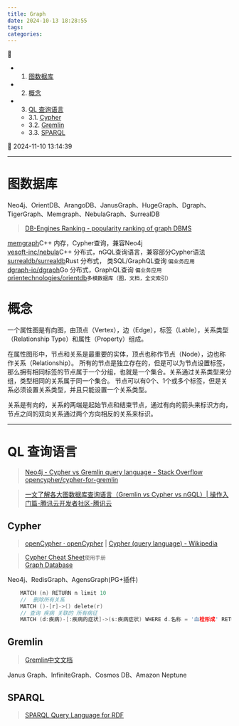 ```yaml
---
title: Graph
date: 2024-10-13 18:28:55
tags: 
categories: 
---
```


💠

- 1. [图数据库](#图数据库)
- 2. [概念](#概念)
- 3. [QL 查询语言](#ql-查询语言)
    - 3.1. [Cypher](#cypher)
    - 3.2. [Gremlin](#gremlin)
    - 3.3. [SPARQL](#sparql)

💠 2024-11-10 13:14:39
****************************************
# 图数据库

Neo4j、OrientDB、ArangoDB、JanusGraph、HugeGraph、Dgraph、TigerGraph、Memgraph、NebulaGraph、SurrealDB

> [DB-Engines Ranking - popularity ranking of graph DBMS](https://db-engines.com/en/ranking/graph+dbms)  

[memgraph](https://github.com/memgraph/memgraph)C++ 内存，Cypher查询，兼容Neo4j  
[vesoft-inc/nebula](https://github.com/vesoft-inc/nebula)C++ 分布式，nGQL查询语言，兼容部分Cypher语法  
[surrealdb/surrealdb](https://github.com/surrealdb/surrealdb)Rust 分布式， 类SQL/GraphQL查询 `偏业务应用`  
[dgraph-io/dgraph](https://github.com/dgraph-io/dgraph)Go 分布式，GraphQL查询 `偏业务应用`  
[orientechnologies/orientdb](https://github.com/orientechnologies/orientdb)`多模数据库（图，文档，全文索引）`  


# 概念

一个属性图是有向图，由顶点（Vertex），边（Edge），标签（Lable），关系类型（Relationship Type）和属性（Property）组成。

在属性图形中，节点和关系是最重要的实体，顶点也称作节点（Node），边也称作关系（Relationship）。
所有的节点是独立存在的，但是可以为节点设置标签，那么拥有相同标签的节点属于一个分组，也就是一个集合。关系通过关系类型来分组，类型相同的关系属于同一个集合。
节点可以有0个、1个或多个标签，但是关系必须设置关系类型，并且只能设置一个关系类型。

关系是有向的，关系的两端是起始节点和结束节点，通过有向的箭头来标识方向，节点之间的双向关系通过两个方向相反的关系来标识。

************************

# QL 查询语言
> [Neo4j - Cypher vs Gremlin query language - Stack Overflow](https://stackoverflow.com/questions/13824962/neo4j-cypher-vs-gremlin-query-language)  
> [opencypher/cypher-for-gremlin](https://github.com/opencypher/cypher-for-gremlin)  

> [一文了解各大图数据库查询语言（Gremlin vs Cypher vs nGQL）| 操作入门篇-腾讯云开发者社区-腾讯云](https://cloud.tencent.com/developer/article/1594313)  

## Cypher
> [openCypher · openCypher](http://opencypher.org/) | [Cypher (query language) - Wikipedia](https://en.wikipedia.org/wiki/Cypher_(query_language))  

> [Cypher Cheat Sheet](https://neo4j.com/docs/cypher-cheat-sheet/5/aura-dbe/)`使用手册`  
> [Graph Database](https://github.com/albertoventurini/graphdb-intellij-plugin)  

Neo4j、RedisGraph、AgensGraph(PG+插件)

```c
    MATCH (n) RETURN n limit 10
    //  删除所有关系
    MATCH ()-[r]->() delete(r)
    // 查询 疾病 关联的 所有病征
    MATCH (d:疾病)-[:疾病的症状]->(s:疾病症状) WHERE d.名称 = '血栓形成' RETURN s
```

## Gremlin
> [Gremlin中文文档](https://tinkerpop-gremlin.cn/#traversal)  

Janus Graph、InfiniteGraph、Cosmos DB、Amazon Neptune

## SPARQL

> [SPARQL Query Language for RDF](https://www.w3.org/TR/rdf-sparql-query/)  